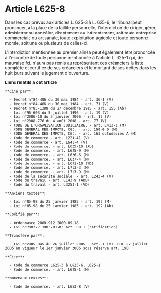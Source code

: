 # Article L625-8

Dans les cas prévus aux articles L. 625-3 à L. 625-6, le tribunal peut prononcer, à la place de la faillite personnelle,
l'interdiction de diriger, gérer, administrer ou contrôler, directement ou indirectement, soit toute entreprise commerciale
ou artisanale, toute exploitation agricole et toute personne morale, soit une ou plusieurs de celles-ci.

L'interdiction mentionnée au premier alinéa peut également être prononcée à l'encontre de toute personne mentionnée à
l'article L. 625-1 qui, de mauvaise foi, n'aura pas remis au représentant des créanciers la liste complète et certifiée de
ses créanciers et le montant de ses dettes dans les huit jours suivant le jugement d'ouverture.

**Liens relatifs à cet article**

	**Cité par**:

	  - Décret n°84-406 du 30 mai 1984 - art. 36-1 (V)
	  - Décret n°84-406 du 30 mai 1984 - art. 71 (V)
	  - Décret n°85-1388 du 27 décembre 1985 - art. 155 (Ab)
	  - Loi n°96-603 du 5 juillet 1996 - art. 19 (V)
	  - Loi n°2006-10 du 5 janvier 2006 - art. 17 (V)
	  - Loi n°2008-776 du 4 août 2008 - art. 77 (V)
	  - CODE DE L'ORGANISATION JUDICIAIRE. - art. L413-1 (M)
	  - CODE GENERAL DES IMPOTS, CGI. - art. 150-0 D (M)
	  - CODE GENERAL DES IMPOTS, CGI. - art. 163 octodecies A (M)
	  - Code de commerce - art. L223-41 (V)
	  - Code de commerce - art. L641-4 (V)
	  - Code de commerce. - art. L625-10 (Ab)
	  - Code de commerce. - art. L625-9 (M)
	  - Code de commerce. - art. L626-6 (M)
	  - Code de commerce. - art. L627-4 (M)
	  - Code de commerce. - art. L631-18 (VD)
	  - Code de commerce. - art. L713-3 (M)
	  - Code de commerce. - art. L713-9 (M)
	  - Code de la sécurité sociale. - art. L243-4 (V)
	  - Code du travail - art. L143-9 (AbD)
	  - Code du travail - art. L3253-1 (VD)

	**Anciens textes**:

	  - Loi n°85-98 du 25 janvier 1985 - art. 192 (M)
	  - Loi n°85-98 du 25 janvier 1985 - art. 192 (Ab)

	**Codifié par**:

	  - Ordonnance 2000-912 2000-09-18
	  - Loi n°2003-7 2003-01-03 art. 50 I (ratification)

	**Transféré par**:

	  - Loi n°2005-845 du 26 juillet 2005 - art. 1 (V) JORF 27 juillet 2005 en vigueur le 1er janvier 2006 sous réserve art. 190

	**Cite**:

	  - Code de commerce L625-3 à L625-6, L625-1
	  - Code de commerce. - art. L625-1 (M)

	**Nouveaux textes**:

	  - Code de commerce. - art. L653-8 (V)
